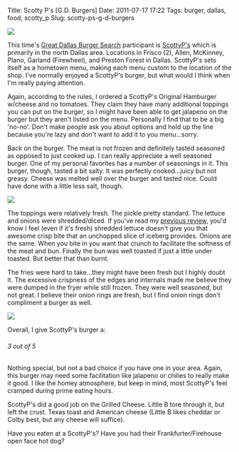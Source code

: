 Title: Scotty P's [G.D. Burgers]
Date: 2011-07-17 17:22
Tags: burger, dallas, food, scotty_p
Slug: scotty-ps-g-d-burgers

[![](http://blog.traeblain.com/wp-content/uploads/IMAG0125-500x299.jpg)](http://blog.traeblain.com/wp-content/uploads/IMAG0125.jpg)

This time's [Great Dallas Burger Search](http://blog.traeblain.com/20110704/the-great-dallas-burger-search/) participant is [ScottyP's](http://www.scottyps.com/WebSite/HomePage.aspx) which is primarily in the north Dallas area. Locations in Frisco (2), Allen, McKinney, Plano, Garland (Firewheel), and Preston Forest in Dallas. ScottyP's sets itself as a hometown menu, making each menu custom to the location of the shop. I've normally enjoyed a ScottyP's burger, but what would I think when I'm really paying attention.

Again, according to the rules, I ordered a ScottyP's Original Hamburger w/cheese and no tomatoes. They claim they have many additional toppings you can put on the burger, so I might have been able to get jalapeno on the burger but they aren't listed on the menu. Personally I find that to be a big 'no-no'. Don't make people ask you about options and hold up the line because you're lazy and don't want to add it to you menu...sorry.

Back on the burger. The meat is not frozen and definitely tasted seasoned as opposed to just cooked up.  I can really appreciate a well seasoned burger. One of my personal favorites has a number of seasonings in it. This burger, though, tasted a bit salty. It was perfectly cooked...juicy but not greasy. Cheese was melted well over the burger and tasted nice. Could have done with a little less salt, though.

[![](http://blog.traeblain.com/wp-content/uploads/IMAG0127-500x299.jpg)](http://blog.traeblain.com/wp-content/uploads/IMAG0127.jpg)

The toppings were relatively fresh. The pickle pretty standard. The lettuce and onions were shredded/diced. If you've read my [previous review](http://blog.traeblain.com/20110710/snuffers-g-d-burgers/), you'd know I feel (even if it's fresh) shredded lettuce doesn't give you that awesome crisp bite that an unchopped slice of iceberg provides. Onions are the same. When you bite in you want that crunch to facilitate the softness of the meat and bun. Finally the bun was well toasted if just a little under toasted. But better that than burnt.

The fries were hard to take...they might have been fresh but I highly doubt it. The excessive crispness of the edges and internals made me believe they were dumped in the fryer while still frozen. They were well seasoned, but not great. I believe their onion rings are fresh, but I find onion rings don't compliment a burger as well.

[![](http://blog.traeblain.com/wp-content/uploads/IMAG0123-500x299.jpg)](http://blog.traeblain.com/wp-content/uploads/IMAG0123.jpg)

Overall, I give ScottyP's burger a:

<h6 class='burger three' title='Rating of 3 indicates that the burger is a standard burger. Nothing special, but not bad. Leaves room to improve. Corporate needs to talk about your performance...'>3<span class='burger_of'> out of </span>5</h6>

Nothing special, but not a bad choice if you have one in your area. Again, this burger may need some facilitation like jalapeno or chilies to really make it good. I like the homey atmosphere, but keep in mind, most ScottyP's feel cramped during prime eating hours.

ScottyP's did a good job on the Grilled Cheese. Little B tore through it, but left the crust.  Texas toast and American cheese (Little B likes cheddar or Colby best, but any cheese will suffice).

Have you eaten at a ScottyP's? Have you had their Frankfurter/Firehouse open face hot dog?